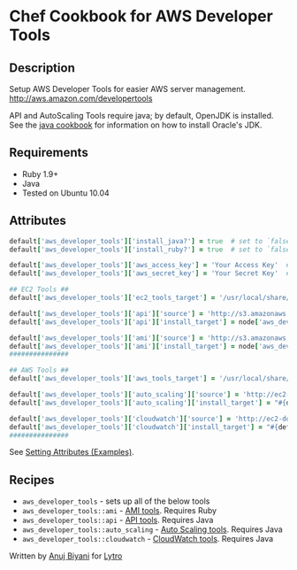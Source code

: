 # Chef Cookbook for AWS Developer Tools

## Description
Setup AWS Developer Tools for easier AWS server management. http://aws.amazon.com/developertools

API and AutoScaling Tools require java; by default, OpenJDK is installed. See the [java cookbook](https://github.com/opscode-cookbooks/java) for information on how to install Oracle's JDK.

## Requirements
* Ruby 1.9+
* Java
* Tested on Ubuntu 10.04

## Attributes
```ruby
default['aws_developer_tools']['install_java?'] = true  # set to `false` if you'd rather install java yourself
default['aws_developer_tools']['install_ruby?'] = true  # set to `false` if you'd rather install ruby yourself

default['aws_developer_tools']['aws_access_key'] = 'Your Access Key'  # you must set this if installing the API tools.
default['aws_developer_tools']['aws_secret_key'] = 'Your Secret Key'  # you must set this if installing the API tools.

## EC2 Tools ##
default['aws_developer_tools']['ec2_tools_target'] = '/usr/local/share/ec2_tools'

default['aws_developer_tools']['api']['source'] = 'http://s3.amazonaws.com/ec2-downloads/ec2-api-tools.zip'
default['aws_developer_tools']['api']['install_target'] = node['aws_developer_tools']['ec2_tools_target']

default['aws_developer_tools']['ami']['source'] = 'http://s3.amazonaws.com/ec2-downloads/ec2-ami-tools.zip'
default['aws_developer_tools']['ami']['install_target'] = node['aws_developer_tools']['ec2_tools_target']
###############

## AWS Tools ##
default['aws_developer_tools']['aws_tools_target'] = '/usr/local/share/aws_tools'

default['aws_developer_tools']['auto_scaling']['source'] = 'http://ec2-downloads.s3.amazonaws.com/AutoScaling-2011-01-01.zip'
default['aws_developer_tools']['auto_scaling']['install_target'] = "#{default['aws_developer_tools']['aws_tools_target']}/auto_scaling"

default['aws_developer_tools']['cloudwatch']['source'] = 'http://ec2-downloads.s3.amazonaws.com/CloudWatch-2010-08-01.zip'
default['aws_developer_tools']['cloudwatch']['install_target'] = "#{default['aws_developer_tools']['aws_tools_target']}/cloudwatch"
###############
```

See [Setting Attributes (Examples)](http://wiki.opscode.com/pages/viewpage.action?pageId=8257848).

## Recipes
* `aws_developer_tools` - sets up all of the below tools
* `aws_developer_tools::ami` - [AMI tools](http://aws.amazon.com/developertools/368). Requires Ruby
* `aws_developer_tools::api` - [API tools](http://aws.amazon.com/developertools/351). Requires Java
* `aws_developer_tools::auto_scaling` - [Auto Scaling tools](http://aws.amazon.com/developertools/2535). Requires Java
* `aws_developer_tools::cloudwatch` - [CloudWatch tools](http://aws.amazon.com/developertools/2534). Requires Java


Written by [Anuj Biyani](https://github.com/anujbiyani) for [Lytro](https://github.com/lytro)
